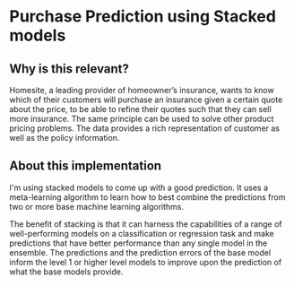 # Purchase Prediction using Stacked models 

## Why is this relevant?
Homesite, a leading provider of homeowner’s insurance, wants to know which of their customers will purchase an insurance given a certain quote about the price, to be able to 
refine their quotes such that they can sell more insurance. The same principle can be used to solve other product pricing problems.
The data provides a rich representation of customer as well as the policy information. 

## About this implementation
I'm using stacked models to come up with a good prediction.
It uses a meta-learning algorithm to learn how to best combine the predictions from two or more base machine learning algorithms.

The benefit of stacking is that it can harness the capabilities of a range of well-performing models on a classification or regression task and make predictions that have better performance than any single model in the ensemble. The predictions and the prediction errors of the base model inform the level 1 or higher level models to improve
upon the prediction of what the base models provide.
